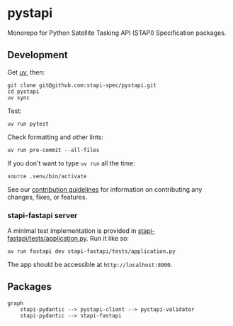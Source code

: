# pystapi

Monorepo for Python Satellite Tasking API (STAPI) Specification packages.

## Development

Get [uv](https://docs.astral.sh/uv/), then:

```shell
git clone git@github.com:stapi-spec/pystapi.git
cd pystapi
uv sync
```

Test:

```shell
uv run pytest
```

Check formatting and other lints:

```shell
uv run pre-commit --all-files
```

If you don't want to type `uv run` all the time:

```shell
source .venv/bin/activate
```

See our [contribution guidelines](./CONTRIBUTING.md) for information on contributing any changes, fixes, or features.

### stapi-fastapi server

A minimal test implementation is provided in [stapi-fastapi/tests/application.py](stapi-fastapi/tests/application.py).
Run it like so:

```commandline
uv run fastapi dev stapi-fastapi/tests/application.py
```

The app should be accessible at `http://localhost:8000`.

## Packages

```mermaid
graph
    stapi-pydantic --> pystapi-client --> pystapi-validator
    stapi-pydantic --> stapi-fastapi
```

